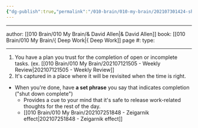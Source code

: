 ```yaml
---
{"dg-publish":true,"permalink":"/010-brain/010-my-brain/202107301424-shutdown-ritual/","created":"2021-07-30T14:24:36.000-04:00","updated":"2025-03-20T01:11:18.000-04:00"}
---
```


---

author: [[010 Brain/010 My Brain/& David Allen\|& David Allen]]
book: [[010 Brain/010 My Brain/{ Deep Work\|{ Deep Work]]
page #: 
type: 

---

1.  You have a plan you trust for the completion of open or incomplete tasks. (ex. [[010 Brain/010 My Brain/202107121505 - Weekly Review\|202107121505 - Weekly Review]]
2.  It's captured in a place where it will be revisited when the time is right.

-   When you're done, have **a set phrase** you say that indicates completion ("shut down complete")
    -   Provides a cue to your mind that it's safe to release work-related thoughts for the rest of the day.
	-   [[010 Brain/010 My Brain/202107251848 - Zeigarnik effect\|202107251848 - Zeigarnik effect]]